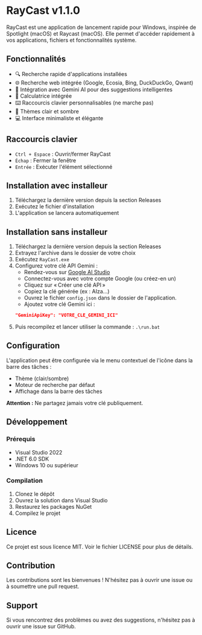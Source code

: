 # RayCast v1.1.0

RayCast est une application de lancement rapide pour Windows, inspirée de Spotlight (macOS) et Raycast (macOS). Elle permet d'accéder rapidement à vos applications, fichiers et fonctionnalités système.

## Fonctionnalités

- 🔍 Recherche rapide d'applications installées
- 🌐 Recherche web intégrée (Google, Ecosia, Bing, DuckDuckGo, Qwant)
- 🤖 Intégration avec Gemini AI pour des suggestions intelligentes
- 🧮 Calculatrice intégrée
- ⌨️ Raccourcis clavier personnalisables (ne marche pas)
- 🎨 Thèmes clair et sombre
- 💻 Interface minimaliste et élégante

## Raccourcis clavier

- `Ctrl + Espace` : Ouvrir/fermer RayCast
- `Échap` : Fermer la fenêtre
- `Entrée` : Exécuter l'élément sélectionné

## Installation avec installeur

1. Téléchargez la dernière version depuis la section Releases
2. Exécutez le fichier d'installation
3. L'application se lancera automatiquement


## Installation sans installeur

1. Téléchargez la dernière version depuis la section Releases
2. Extrayez l'archive dans le dossier de votre choix
3. Exécutez `RayCast.exe`
4. Configurez votre clé API Gemini :
   - Rendez-vous sur [Google AI Studio](https://aistudio.google.com/app/apikey)
   - Connectez-vous avec votre compte Google (ou créez-en un)
   - Cliquez sur « Créer une clé API »
   - Copiez la clé générée (ex : AIza...)
   - Ouvrez le fichier `config.json` dans le dossier de l'application.
   - Ajoutez votre clé Gemini ici :
   ```json
   "GeminiApiKey": "VOTRE_CLE_GEMINI_ICI"
   ```
5. Puis recompilez et lancer utiliser la commande : ``.\run.bat``


## Configuration

L'application peut être configurée via le menu contextuel de l'icône dans la barre des tâches :

- Thème (clair/sombre)
- Moteur de recherche par défaut
- Affichage dans la barre des tâches


**Attention :** Ne partagez jamais votre clé publiquement.

## Développement

### Prérequis

- Visual Studio 2022
- .NET 6.0 SDK
- Windows 10 ou supérieur

### Compilation

1. Clonez le dépôt
2. Ouvrez la solution dans Visual Studio
3. Restaurez les packages NuGet
4. Compilez le projet

## Licence

Ce projet est sous licence MIT. Voir le fichier LICENSE pour plus de détails.

## Contribution

Les contributions sont les bienvenues ! N'hésitez pas à ouvrir une issue ou à soumettre une pull request.

## Support

Si vous rencontrez des problèmes ou avez des suggestions, n'hésitez pas à ouvrir une issue sur GitHub. 
